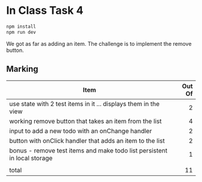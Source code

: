 # In Class Task 4

```bash
npm install
npm run dev
```

We got as far as adding an item. The challenge is to implement the remove button.

## Marking

|Item|Out Of|
|--|--:|
|use state with 2 test items in it ... displays them in the view |2|
|working remove button that takes an item from the list |4|
|input to add a new todo with an onChange handler|2|
|button with onClick handler that adds an item to the list |2|
|bonus - remove test items and make todo list persistent in local storage|1|
|||
|total|11|

